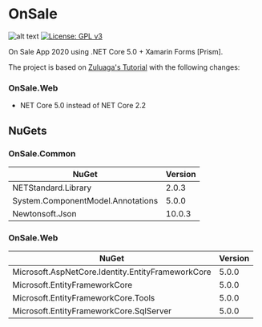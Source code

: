 # OnSale

![alt text](https://github.com/nibro7778/mydiary/workflows/dotnet-core-build/badge.svg)
[![License: GPL v3](https://img.shields.io/badge/License-GPLv3-blue.svg)](https://www.gnu.org/licenses/gpl-3.0)

On Sale App 2020 using .NET Core 5.0 + Xamarin Forms [Prism].

The project is based on [Zuluaga's Tutorial](https://www.youtube.com/playlist?list=PLuEZQoW9bRnTKcse75pub6T3-pi5M7NGy) with the following changes:

### OnSale.Web

* NET Core 5.0 instead of NET Core 2.2


## NuGets

### OnSale.Common

| NuGet                                             | Version |
| --------------------------------------------------|---------|
| NETStandard.Library                               | 2.0.3   |
| System.ComponentModel.Annotations                 | 5.0.0   |
| Newtonsoft.Json                                   | 10.0.3  |

### OnSale.Web

| NuGet                                             | Version |
| --------------------------------------------------|---------|
| Microsoft.AspNetCore.Identity.EntityFrameworkCore | 5.0.0   |
| Microsoft.EntityFrameworkCore                     | 5.0.0   |
| Microsoft.EntityFrameworkCore.Tools               | 5.0.0   |
| Microsoft.EntityFrameworkCore.SqlServer           | 5.0.0   |
